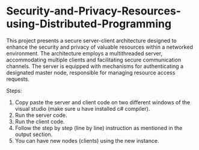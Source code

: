 # Security-and-Privacy-Resources-using-Distributed-Programming
This project presents a secure server-client architecture designed to enhance the security and privacy of valuable resources within a networked environment. The architecture employs a multithreaded server, accommodating multiple clients and facilitating secure communication channels. The server is equipped with mechanisms for authenticating a designated master node, responsible for managing resource access requests.

Steps:
1. Copy paste the server and client code on two different windows of the visual studio (make sure u have installed c# compiler).
2. Run the server code.
3. Run the client code.
4. Follow the step by step (line by line) instruction as mentioned in the output section.
5. You can have new nodes (clients) using the new instance.
